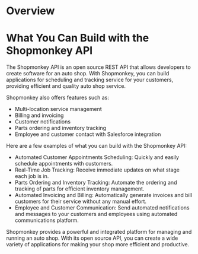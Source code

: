 # Overview

# What You Can Build with the Shopmonkey API

The Shopmonkey API is an open source REST API that allows developers to create software for an auto shop. With Shopmonkey, you can build applications for scheduling and tracking service for your customers, providing efficient and quality auto shop service.

Shopmonkey also offers features such as:
- Multi-location service management
- Billing and invoicing
- Customer notifications
- Parts ordering and inventory tracking
- Employee and customer contact with Salesforce integration

Here are a few examples of what you can build with the Shopmonkey API:

- Automated Customer Appointments Scheduling: Quickly and easily schedule appointments with customers.
- Real-Time Job Tracking: Receive immediate updates on what stage each job is in.
- Parts Ordering and Inventory Tracking: Automate the ordering and tracking of parts for efficient inventory management.
- Automated Invoicing and Billing: Automatically generate invoices and bill customers for their service without any manual effort.
- Employee and Customer Communication: Send automated notifications and messages to your customers and employees using automated communications platform.

Shopmonkey provides a powerful and integrated platform for managing and running an auto shop. With its open source API, you can create a wide variety of applications for making your shop more efficient and productive.
